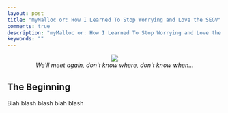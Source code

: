 ```yaml
---
layout: post
title: "myMalloc or: How I Learned To Stop Worrying and Love the SEGV"
comments: true
description: "myMalloc or: How I Learned To Stop Worrying and Love the SEGV"
keywords: ""
---
```

<p align = "center">
  <img src = "https://benlilley.neocities.org/explosion.gif">
  <br>
  <em>We'll meet again, don't know where, don't know when...</em>
</p>

## The Beginning
Blah blash blash blah blash
